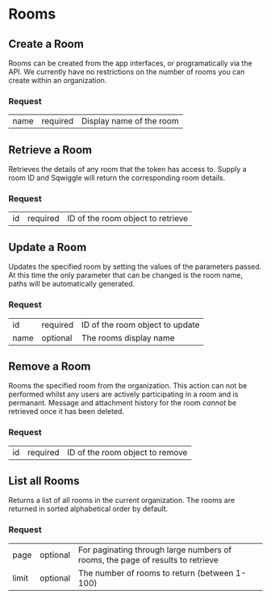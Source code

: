 # Rooms

## Create a Room

Rooms can be created from the app interfaces, or programatically via the API. We currently have no restrictions on the number of rooms you can create within an organization.

### Request
<table>
    <tr>
        <td>name</td>
        <td>required</td>
        <td>Display name of the room</td>
    </tr>
</table>


## Retrieve a Room

Retrieves the details of any room that the token has access to. Supply a room ID and Sqwiggle will return 
the corresponding room details.

### Request
<table>
    <tr>
        <td>id</td>
        <td>required</td>
        <td>ID of the room object to retrieve</td>
    </tr>
</table>


## Update a Room

Updates the specified room by setting the values of the parameters passed. At this time the only parameter
that can be changed is the room name, paths will be automatically generated.

### Request
<table>
    <tr>
        <td>id</td>
        <td>required</td>
        <td>ID of the room object to update</td>
    </tr>
    <tr>
        <td>name</td>
        <td>optional</td>
        <td>The rooms display name</td>
    </tr>
</table>


## Remove a Room

Rooms the specified room from the organization. This action can not be performed whilst any users are actively
participating in a room and is permanant. Message and attachment history for the room _cannot_ be retrieved once it has been deleted.

### Request
<table>
    <tr>
        <td>id</td>
        <td>required</td>
        <td>ID of the room object to remove</td>
    </tr>
</table>


## List all Rooms

Returns a list of all rooms in the current organization. The rooms are returned in sorted alphabetical order 
by default.

### Request
<table>
    <tr>
        <td>page</td>
        <td>optional</td>
        <td>For paginating through large numbers of rooms, the page of results to retrieve</td>
    </tr>
    <tr>
        <td>limit</td>
        <td>optional</td>
        <td>The number of rooms to return (between 1-100)</td>
    </tr>
</table>